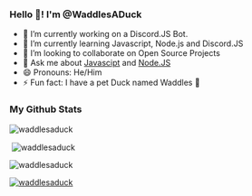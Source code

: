 ### Hello 👋! I'm @WaddlesADuck

- 🔭 I’m currently working on a Discord.JS Bot.
- 🌱 I’m currently learning Javascript, Node.js and Discord.JS
- 👯 I’m looking to collaborate on Open Source Projects
- 💬 Ask me about [Javascipt](https://developer.mozilla.org/en-US/docs/Web/JavaScript) and [Node.JS](https://nodejs.org/)
- 😄 Pronouns: He/Him
- ⚡ Fun fact: I have a pet Duck named Waddles 🦆

### My Github Stats

<p align="left"> <img src="https://komarev.com/ghpvc/?username=waddlesaduck&label=Profile%20views&color=0e75b6&style=flat" alt="waddlesaduck" /> </p>

<p>&nbsp;<img align="center" src="https://github-readme-stats.vercel.app/api?username=waddlesaduck&show_icons=true&locale=en" alt="waddlesaduck" /></p>

<p><img align="center" src="https://github-readme-streak-stats.herokuapp.com/?user=waddlesaduck&" alt="waddlesaduck" /></p>

<p align="left"> <a href="https://github.com/ryo-ma/github-profile-trophy"><img src="https://github-profile-trophy.vercel.app/?username=waddlesaduck" alt="waddlesaduck" /></a> </p>
